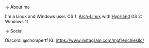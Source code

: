 -> About me

I'm a Linux and Windows user. 
OS 1: [Arch-Linux](https://https://archlinux.org/) with [Hyprland](https://hyprland.org/)
OS 2: Windows 11

-> Social

Discord: @chompertf
IG: https://www.instagram.com/mpfrenchiesllc/
